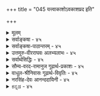 +++
title = "045 यत्त्वाकाशोऽवकाशप्रद इति"

+++
<details><summary>मूलम्</summary>

यत्त्वाकाशोऽवकाशप्रद इति कथितं शास्त्रतस्तत्र याऽसावन्योन्यं(न्य) स्पर्शभाजां विहतिरिह न सा प्राच्यतत्त्वेष्विव स्यात् ।  
इत्यैदंपर्यमूह्यं न यदि कथमिवान्येषु लभ्योऽवकाशः सिद्धादेः स्वप्रभावाज्जल इव कथितो युज्यते मज्जनादिः ॥ ४५ ॥
</details>

<details><summary>सर्वाङ्कषा - ४५</summary>

शरीरोपादानभूतानां पञ्चभूतानामसाधारणकार्यगणनप्रकरणे, ‘पृथिव्याः धारणम्, जलस्य आप्यायनम्, तेजसः पाचनम्, वायोः शोषणम्, आकाशस्य अवकाशदानम्' इत्यादि तत्तत्प्रकरणेषु श्रूयते । भुक्तस्यान्नस्य 



[[92]]

[आकाशानुमानान्तरनिरासः ] 

45. 

यत्त्वाकाशोऽवकाशप्रद इति कथितं शास्त्रतः, तत्र याऽसौ 

अन्योन्यस्पर्शभाजां विहतिरिह, न सा प्राच्यतत्त्वेष्विव स्यात् । इत्यैदम्पर्यमूह्यं, न यदि, कथमिवान्येषु लभ्योऽवकाशः 

सिद्धादेः स्वप्रभावाज्जल इव कथितो युज्यते मज्जनादिः ॥45॥ 

गलद्वाराऽन्तर्गमनाद्यर्थमाकाशस्यावश्यकत्वात् अवकाशदानमाकाशस्य कार्यमित्यर्थः । निष्क्रमणम्, प्रवेशनमपि अवकाशदानस्य रूपान्तरम् । अतः कार्येण कारणानुमानस्य सर्वसंमतत्वात्, निष्क्रमणादिकार्येण तद्धेतोराकाशस्यानुमाने का हानिः ? इत्याशङ्कामनूद्य परिहरति - यत्त्वित्यादिना । यत्तु आकाशः अवकाशप्रदः इति शास्त्रतः कथितम्, अत्र 'शरीरेष्ववकाशं च नभः कुर्यात्तथा परः' इति शास्त्रमानन्ददायिन्यामुदाहृतम् । **तत्र** = तद्विषये **इति** = **एवंप्रकाऐदम्पर्यम्** = तात्पर्यम् **ऊह्यम्** = ऊहनीयम् । एवंप्रकारमिति कोऽयं प्रकार : ? इत्यत्राह - स्पर्शभाजां या असौ अन्योन्यं विहतिः, सा प्राच्यतत्त्वेष्विव इह न स्यात् इति ऐदंपर्यमूह्यमित्यन्वयः । ' स्पर्शवतां सप्रतिघत्वम् **'** = स्पर्शवन्तः घटपटादयः एककालैकदेशावच्छेदेन न मिलन्ति । द्वौ घटौ, घटपटौ वा एकस्मिन् देशे एकस्मिन् काले स्थातुं न प्रभवतः। तथा मेलने परस्परम् आघातः स्यादिति नियमः । सेयं व्याहतिः आकाशापेक्षया **प्राच्यानि** = एतदनन्तरपूर्वाणि यानि तत्त्वानि स्पर्शवन्ति वाय्वग्निजलपृथिवीरूपाणि, तेष्विव आकाशे न **स्यात्** = न भवति, आकाशे स्पर्शाभावात् इति **बोधनाय** = आकाशस्य सर्वत्रावकाशो वर्तत इति ज्ञापनार्थम् 'आकाशोऽवकाशप्रदः' इत्युच्यते, न तु तेनाकाशानुमानमिष्टम् । न **यदि** = एवमनङ्गीकारे **अन्येषु** = आकाशात् प्राक्तनेषु महदहङ्कारादिषु अवकाशः कथमिव लभ्यः ? तेषामपि स्पर्शशून्यत्वात् परस्परं सप्रतिघत्वाभावात् अवकाशप्रदत्वं वर्तते । अतः आकाश एक एव अवकाशप्रद इति न युक्तम् ॥ 

[[1]]

ननु सिद्धपुरुषाः जले भूमावपि निमज्जन्तीति वदन्ति । भूमेः सिद्धपुरुषदेहस्य च स्पर्शवत्त्वात् सप्रतिघत्वमवर्जनीयमिति, उक्तशास्त्रं कथं प्रमाणम् ? कथं वा भूमौ निमज्जनमिति चेत्, तत्राह - सिद्धादेरित्यादि । आदिना तत्तुल्याः देवाः गृह्यन्ते । तेषां **स्वप्रभावात्** = सिद्धानां योगाभ्यासादिजन्यात् प्रभावात्, देवानां धर्मविशेषवशात् जले **इव** =जले यथा सर्वेषां मज्जनम्, तथा भूमावपि **मज्जनादिः** = निमज्जनम्, उन्मज्जनं च **कथितः** = योगशास्त्रेषु अभिहितः युज्यते । स न सहजः । अतः नोक्तनियमविरोधः । 'सर्वे नियमाः सापवादाः' इत्यस्त्याभाणकः । वह्नेर्दाहकत्वं स्वभावस्सर्वविदितः । मणिमन्त्रौषधादिप्रयोगे दाहो न भवति । अत एव नियमानां सर्वेषामपि आदौ 'असति विरोधे ' इति योजयन्ति । यथा 'सर्वं वाक्यं सावधारणम्” इति नियमस्य ‘असति विरोधे सर्वं वाक्यं सावधारणम्' इत्येवार्थः । अतः प्रकृते आकाशस्य नानुमानात्सिद्धिः । अस्माभिः जले मज्जनवेलायां जलस्य द्रवत्वेन जलावयवानां पार्श्वतो गमनात् सप्रतिघत्वनियमस्य यथापवादः, तथा पृथिव्यादौ योगजप्रभावात् नियमस्यापवाद इति भावः । तथा च निष्क्रमणादिलिङ्गैरपि नाकाशानुमानसंभवः, किन्तु श्रुत्यैवाकाशसिद्धिः ॥ ४५ ॥
</details>


<details><summary>सर्वाङ्कषा-पाठान्तरम् - ४५</summary>

शरीरोपादानभूतानां पञ्चभूतानामसाधारणकार्यगणनप्रकरणे, 'पृथिव्याः धारणम्‌, जलस्य आप्यायनम्‌, तेजसः पाचनम्‌, वायोः शोषणम्‌, आकाशस्य अवकाशदानम्‌' इत्यादि तत्तत्प्रकरणेषु श्रूयते । भूक्तस्यान्नस्य गलद्वाराऽन्तर्गमनाद्यर्थपाकाशस्यावश्यकत्वात्‌ अवकाशदानमाकाशस्य कार्यमित्यर्थः । निष्क्रमणम्‌, प्रवेशनमपि अवकाशदानस्य रूपान्तरम्‌ । अतः कार्येण कारणानुमानस्य सर्वसंमतत्वात्‌, निष्क्रमणादिकार्येण तद्धेतोराकाशस्यानुमाने का हानिः? इत्याशङ्कामनूद्य परिहरति - यत्त्वित्यादिना । यत्तु आकाशः अवकाशप्रदः इति शास्त्रतः कथितम्‌, अत्र 'शरीरेष्ववकाशं च नभः कुर्यात्तथा परः' इति शास्त्रमानन्ददायिन्यामुदाहृतम्‌ । तत्र = तद्विषये इति = एवंप्रकारम् ऐदम्पर्यम्‌ = तात्पर्यम्‌ ऊह्यम्‌ = ऊहनीयम्‌ । एवंप्रकारमिति कोऽयं प्रकारः? इत्यत्राह ~ स्पर्शभाजां या असौ अन्योन्यं विहतिः, सा प्राच्यतत्त्वेष्विव इह न स्यात्‌ इति ऐदंपर्यमृह्यमित्यन्वयः । 'स्पर्शवतां सप्रतिघत्वम्‌' = स्पर्शवन्तः घटपटादयः एककालैकदेशावच्छेदेन न मिलन्ति । द्वौ घटौ, घटपटौ वा एकस्मिन्‌ देशे एकस्मिन्‌ काले स्थातुं न प्रभवतः । तथा मेलने परस्परम्‌ आघातः स्यादिति नियमः । सेयं व्याहतिः आकाशापेक्षया प्राच्यानि = एतदनन्तरपूर्वाणि यानि तत्त्वानि स्पर्शवन्ति वाय्वग्निजलपृथिवीरूपणि, तेष्विव आकाशे न स्यात्‌ = न भवति, आकाशे स्पर्शाभावात्‌ इति बोधनाय = आकाशस्य सर्वत्रावकाशो वर्तत इति ज्ञापनार्थम्‌ 'आकाशोऽवकाशप्रदः' इत्युच्यते, न तु तेनाकाशानुमानमिष्टम्‌ । न यदि = एवमनङ्गीकारे अन्येषु = आकाशात्‌ प्राक्तनेषुं महदहङ्कारादिषु अवकाशः कथमिव लभ्यः? तेषामपि स्पर्शशून्यत्वात्‌ परस्परं सप्रतिघत्वाभावात्‌ अवकाशप्रदत्वं वर्तते । अतः आकाश एक एव अवकाशप्रद इति न युक्तम्‌ ॥   
ननु सिद्धपुरुषाः जले भूमावपि निमज्जन्तीति वदन्ति । भूमेः सिद्धपुरुषदेहस्य च स्पर्शवत्त्वात्‌ सप्रतिघत्वमवर्जनीयमिति, उक्तशास्त्रं कथं प्रमाणम्‌? कथं वा भूमौ निमज्जनमिति चेत्‌, तत्राह - सिद्धादेरित्यादि । आदिना तत्तुल्याः देवाः गृह्यन्ते । तेषां स्वप्रभावात्‌ = सिद्धानां योगाभ्यासादिजन्यात्‌ प्रभावात्‌, देवानां धर्मविशेषवशात्‌ जले इव = जले यथा सर्वेषां मज्जनम्‌, तथा भूमावपि मज्जनादिः = निमज्जनम्‌, उन्मज्जनं च कथितः = योगशासस्त्रेषु अभिहितः युज्यते । स न सहजः । अतः नोक्तनियमविरोधः । 'सर्वे नियमाः सापवादाः' इत्यस्त्याभाणकः । वह्नेर्दाहकत्वं स्वभावस्सर्वविदितः । मणिमन्त्रौषधादिप्रयोगे दाहो न भवति । अत एव नियमानां सर्वेषामपि आदौ 'असति विरोधे' इति योजयन्ति । यथा 'सर्वं वाक्यं सावधारणम्‌' इति नियमस्य 'असति विरोधे सर्वं वाक्यं सावधारणम्‌' इत्येवार्थः । अतः प्रकृते आकाशस्य नानुमानात्सिद्धिः । अस्माभिः जले मज्जनवेलायां जलस्य द्रवत्वेन जलावयवानां पर्श्वतो गमनात्‌ सप्रतिघत्वनियमस्य यथापवादः, तथा पृथिव्यादौ योगजप्रभावात्‌ नियमस्यापवाद इति भावः । तथा च निष्क्रमणादिलिङ्गैरपि नाकाशानुमानसंभवः, किन्तु श्रुत्यैवाकाशसिद्धिः ॥ ४५ ॥
</details>


<details><summary>उत्तमूरु-वीरराघवः अलभ्यलाभः - ४५</summary>

ननु यद्याकाशस्य क्रियाहेतुत्वं न स्यात्, आकाशोऽवकाशप्रद इति कथमुच्यते । न्यायदर्शनेऽपि (३-१) ''गन्धक्लेदपाकव्यूहावकाशदानेभ्यः पाञ्चभौतिकं शरीरम्' इति अवकाशप्रदत्वमुपक्षिप्तमित्यत्राह यत्त्विति । चतुर्णां भूतानां प्रतिघातकत्वादवकाशप्रदत्वं नास्ति । तदभावेऽवकाश इत्येतावानेव तदर्थः । आकाशोत्पत्तेः प्राक्, तथा आकाशं विना प्रकृतिमहदहंकारादिमात्रं यत्र, तत्र चावकाशस्य चलनादेरिष्टत्वात् । अयं श्लोकार्थः – शास्त्रतः - शास्त्रे आकाशोऽवकाशप्रद इति यत् । कथितं कथनं वाक्प्रयोगः, तत्र इत्यैदम्पर्यमूह्यमित्यन्वयः । एतदर्थपरत्वं तर्क्यमित्यर्थः । तमेवार्थमाह याऽसावित्यादिना । स्पर्शभाजां चतुर्णां वायुतेजोजलमहीरूपाणां भूतानामन्योन्यप्रतिघातित्वमस्ति । तत् आकाशोत्पत्तेः प्राक्स्थितेषु तत्त्वेष्विवाऽऽकाशेऽपि नास्तीति । तथा च तत्राऽऽकाशपदमाकाशपर्यन्तसर्वतत्त्वपरम् । इदमेवोपपादयति नयदीति । न यदि = अन्यथा, अन्येषु प्रकृतिमहदादिमात्रेषु अवकाशः स्थितः कथं निर्वाह्य इति । ननु चतुर्णां भूतानामप्यवकाशप्रदत्वमस्ति, सिद्धो वा योगी वा भूमौ निमज्जति उन्मज्जति हीत्यत्राह सिद्धेति । यथा जले मज्जन्तो वयं जलमपसार्य तत्र प्रविशामः, तथा सिद्धादयो भूमावपि तदवयवान् अपनीयैव मज्जनादि कुर्वन्ति, स्वप्रभावात् । अतिवेगात्तु तत्रापनयनांशादर्शनमस्माकम् । आकाशान्तपदार्थस्थले तु एवं तत्तदंशापनयनं नास्ति, किं तु अप्रतिघातस्वभावादनपनीयैव गतिरिति विशेषः । इत्यादि सिद्धप्रतिपादनादिति । इत्युन्मज्जनादिकर्तृतया सिद्धपुरुषादेः प्रतिपादनादित्यर्थः । जन्मेति । ''जन्मौषधिमन्त्रतपस्समाधिः सिद्धयः'' इति योगसूत्रम् (४-१) । भूतेति जातेत्यर्थकम् । पक्षान्तरमाह केचित्त्विति । अणिमादिशक्तिसंपत्त्या आकाशादिगतात्यल्परन्ध्रांशे सिद्धादिशरीरप्रवेशः काव्यादौ दृष्टेरिवेति प्रथमपक्षः । निरवयवे तु ब्रह्मादौ रन्ध्रवर्णनानुपपत्त्या अप्रतिघातपक्ष एवाऽऽदरणीयः ॥४५॥
</details>


<details><summary>सर्वार्थसिद्धिः - ४५</summary>

ननु शरीरादिष्वाकाशोऽवकाशदानेनोपकरोतीति तत्तच्छास्त्रसिद्धम् ; अतोऽस्य निष्क्रमणादिलिङ्गत्वं ग्राह्यम् । तदिदमनुभाषते यत्त्विति ॥ शास्त्राभिप्रेतमस्योपकारकत्वं शिक्षयति - तत्रेति । पृथिव्यादिचतुष्कस्येव स्पर्शवत्प्रतिघाति त्वमाकाशस्य नास्ति ; तत्पूर्वेषामिवाहङ्कारादितत्त्वानाम् । अतः प्राणिसञ्चारादिप्रतिघातकत्वाभावादस्योपकारकत्वकथनमिति तात्पर्यं निपुणनिरूपणीयम् । न ह्याकाशेन देयमवकाशाख्यं द्रव्यान्तरमस्तीति भावः । आकाश एव तर्ह्यवकाशः स्यादित्यत्राह - यदीति । अस्पर्शत्वाविशेषान्महदादिप्रदेशानामप्यवकाशत्वं ग्राह्यम् । ननु स्पर्शवतां मिथःप्रतिघातकत्वनियमो नास्ति, भूमावुन्मज्जति निमज्जतीत्यादिसिद्धप्रतिपादनादित्यत्राह - सिद्धादेरिति । अनेन जन्मौषधिमन्त्रतप-स्समाधिभूतसिद्धिमतां तत्तदुपष्टब्धानां च संग्रहः । जलदृष्टान्तेन विभज्य प्रवेशनं पुनश्शाघ्रसंभेदश्च सूच्यते । केचित्तु सिद्धादीनां प्रभावविशेषेण भूम्यादिषु प्रवेशप्रतिघात एव नास्तीति मन्यन्ते काचादिषु नीरन्ध्रेषु नयनप्रभादेरिवेति ॥ ४५ ॥ इत्यवकाशनिरूपणम् ॥
</details>


<details><summary>सौम्य-वरद-रामानुज गूढार्थ-प्रकाशः - ४५</summary>

प्रतिघातित्वाभावे दृष्टान्तमाह - तत्पूर्वेषामिति । तदुपष्टब्धानामिति । वस्त्राभरणादीनामित्यर्थः । काचादिषु चेति । अत्र चकारो भिन्नक्रमः । नीरन्ध्रेष्वपीति । अपिरत्र विरोधसूचकः ॥ ४५ ॥
</details>


<details><summary>वाधूल-श्रीनिवासः गूढार्थ-विवृतिः - ४५</summary>

सिद्धादेरिति [आदि?] शब्दार्थः तदुपष्टब्धानामित्यनेन दर्शितः ॥ ४५ ॥
</details>


<details><summary>नरसिंह-देवः आनन्ददायिनी - ४५</summary>

पूर्वाक्षेपेण संगतिमाह - नन्विति । शास्त्रेति ।  
शरीरेष्ववकाशं च नभः कुर्यात्तथा परः ।  
इति शास्त्रसिद्धमित्यर्थः । अतोऽस्य निष्क्रमणादीति । (ननु) आकाशस्य शास्त्रसिद्धत्वात् कथं निष्क्रमणादिलिङ्गत्वमिति चेत्; न; निष्क्रमणादिलिङ्गत्वं निष्क्रमणादिकारणत्वमेवेत्यर्थः । पृथिव्यादीति । तथा च प्रतिघातकत्वाभावमात्रान्न तद्धेतुत्वमित्यर्थः । नन्ववकाशाख्यस्य कस्यचिद्द्रव्यस्य तद्धेतुत्वे तद्द्वारा तद्धेतुत्वमाकाशस्यास्तु इत्यत्राह - न ह्याकाशेनेति । नन्ववकाश इत्याकाशादिदेयद्रव्यान्तरं माऽस्तु, तथाऽपि तस्य निष्क्रमणादिहेतुत्वमवश्यं वाच्यम् । तथा च आकाश एवावकाशोऽस्तु; तथा (एवं)च आकाशस्य निष्क्रमणलिङ्गकत्वं युक्तमित्यत्राह - आकाश एव तर्हीति । आकाशाभावस्थलेऽप्यवकाशसत्त्वान्नाकाशस्यावकाशत्वम् । अप्रतिघातकत्वमात्रेणाकाशस्य तत्त्वे महदादीनामपि तथात्वात्तत्त्वप्रसङ्गादि(ङ्ग इ)ति भावः । ननु -  
सिद्धयोगस्तदा(था)भूमावुन्मज्जति निमज्जति ।  
इति योगरहस्यादावुक्तेः स्पर्शवद्द्रव्यस्यापि प्रतिघातकत्वनियमो नास्तीत्याशङ्क्य परिहरति - ननु स्पर्शवतामिति । तदुपष्टब्धानामिति । तादृशोपष्टम्भवतां (दृगौषधवतां) तदनुगृहीतानां चेत्यर्थः । विभागसम्भेदौ विनैव विवक्षा(पक्षा)न्तरमाह - केचित्त्विति ॥ ४५ ॥  
 अवकाशनिरूपणम्
</details>


<details><summary>ಕನ್ನಡ - ४५</summary>

पञ्च भूतगळिन्द आद मानव शरीरदल्लि आकाश अवकाशवन्नु कल्पि सुत्तदॆ ऎन्दु शास्त्रगळल्लि हेळिरुवुदरिन्दलू, प्रवेश निर्गमनादिगळिन्दलू आकाशवन्नु अनुमान माडुवुदरल्लि तप्पेनु? ऎम्ब प्रश्नॆगॆ उत्तरवन्नु हेळुत्तारॆ आकाशः अवकाशप्रदः इति शास्त्रतः यत्तु कथितं, तत्र स्पर्शभाजां अनन्यं या अस् विहतिः, सा प्राच्यतन इह न स्यात्, इति ऐदम्पर्यं ऊहूं आकाशवु अवकाशवन्नु कल्पिसुत्तदॆ ऎन्दु शास्त्रदिन्द यावुदॊन्दु हेळ ल्पट्टित्तो, आ विषयदल्लि स्पर्शवन्नुळ्ळ पदार्थगळिगॆ परस्पर घर्षणॆ यागुवुदॆम्ब याव ऒन्दु प्रसिद्ध न्यायविदॆयो, अन्तह घर्षणॆ मुन्दिन पृथिव्यादि तत्त्वगळल्लिरुवन्तॆ ई आकाशदल्लि आगुवुदिल्ल ऎन्दु तात्पर्यवन्नु ऊहिसतक्कद्दु. स्पर्शवुळ्ळ ऎरडु पदार्थगळु ऒन्दे जागदल्लि बन्दरॆ परस्पर घर्षणॆ अनिवार्य ऎम्ब सर्व प्रसिद्धवाद नियम आकाशक्कॆ स्पर्शविल्लवाद्दरिन्द अन्वयिसुवुदिल्ल ऎन्दु भाव.

न यदि, अन्नोष्टु अवकाशः कथं लभ्य आकाशदिन्दले अव काश सिगुत्तदॆ ऎन्दरॆ, उळिद तत्त्वगळल्लि अवकाश दॊरॆयलु हेगॆ साध्य?

60

- 46-

[आकाश आवरणाभावरूपवल्ल]

[श्लोक 46

सद्रूपेणैव भानान्न भवति वरणाभावमात्रं विहायः संसर्गाभावमात्रं न च भवति यतो नास्ति संसर्गिभोधः।

सृष्टिक्रमदल्लि अहङ्कारद सृष्टिय अनन्तरवे आकाशद सृष्टि यागुत्तदॆ. आकाशवे अवकाशकल्पनॆगॆ कारणवादरॆ, अहङ्कारादि हिन्दिन तत्त्वगळल्लि अवकाश दॊरॆयदे घर्षणॆयागबेकागुत्तदॆ. आद्दरिन्द अव काशकार्यदिन्द आकाशद अनुमान साध्यविल्ल.

सिद्धपुरुषरु भूमियॊळगॆ प्रवेशमाडबल्लरॆन्दु योगशास्त्रदल्लि हेळिरुवुदरिन्द स्पर्शवत्ताद ऎरडु वस्तुगळु ऒन्दुकडॆ सेरलु साध्यविल्ल ऎन्दु हेळिद्दु सरियल्ल ऎम्ब आक्षेपक्कॆ उत्तर हेळुत्तारॆ - सिद्धादे कथितः मज्जनादिः स्वप्रभावात् जल इव युज्यते सिद्धरु मुन्तादवरिगॆ हेळिरुव भूमियल्लि मुळुगुवुदु मुन्ताद क्रियॆगळु इतररु नीरिनल्लि मुळुगुवन्तॆ अवर तपःप्रभावदिन्द युक्तवागुत्तदॆ.

नीरु स्पर्शवत्ताद द्रव्यवादरू नावु मुळुगुवुदक्कॆ अवकाश कॊडुवन्तॆ सिद्धरिगॆ तपः प्रभावदिन्द भूमियू अवकाश कॊडुत्तदॆ. इदरिन्द हिन्दॆ हेळिद सामान्य नियमक्कॆ याव विरोधवू इल्ल ॥ ४५ ।
</details>
